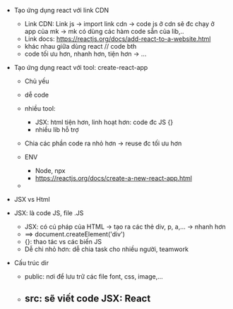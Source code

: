- Tạo ứng dụng react với link CDN
    - Link CDN: Link js -> import link cdn -> code js ở cdn sẽ đc chạy ở app của mk -> mk có dùng các hàm code sẵn của lib,..
    - Link docs: https://reactjs.org/docs/add-react-to-a-website.html
    - khác nhau giữa dùng react // code bth
    - code tối ưu hơn, nhanh hơn, tiện hơn
    -> ...

- Tạo ứng dụng react với tool: create-react-app
    - Chủ yếu 
    - dễ code
    - nhiều tool: 
        - JSX: html tiện hơn, linh hoạt hơn: code đc JS {}
        - nhiều lib hỗ trợ
    - Chia các phần code ra nhỏ hơn -> reuse đc tối ưu hơn

    - ENV
        - Node, npx
        - https://reactjs.org/docs/create-a-new-react-app.html
    - 

- JSX vs Html
- JSX: là code JS, file .JS
    - JSX: có cú pháp của HTML -> tạo ra các thẻ div, p, a,... -> nhanh hơn
    - <div><div>  ==> document.createElement('div')
    - {}: thao tác vs các biến JS
    - Dễ chi nhỏ hơn: dễ chia task cho nhiều người, teamwork

- Cấu trúc dir
    - public: nơi để lưu trữ các file font, css, image,...
    - src: sẽ viết code JSX: React
        - 